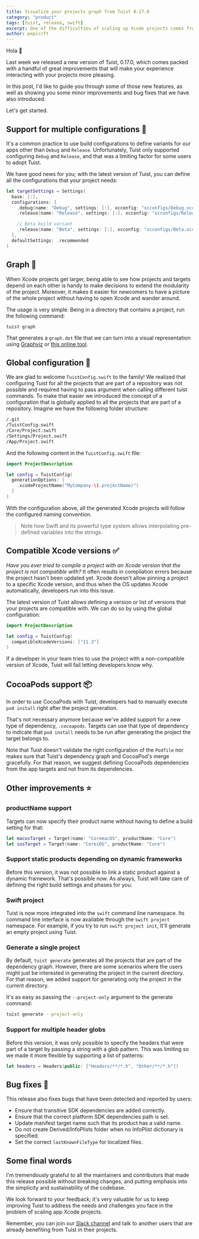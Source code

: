 ```yaml
---
title: Visualize your projects graph from Tuist 0.17.0
category: "product"
tags: [tuist, release, swift]
excerpt: One of the difficulties of scaling up Xcode projects comes from the fact that Xcode doesn't provide a high-level picture of the structure of the project. Tuist 0.17.0 fixes that by providing a new command, 'tuist graph', that exports a graph of the project to help users of the tool visualize their project dependencies. This version also adds support for configuring Tuist globally, and also indicate the version of Xcode that is required to run the project.
author: pepicrft
---
```


Hola 👋

Last week we released a new version of Tuist,
0.17.0,
which comes packed with a handful of great improvements that will make your experience interacting with your projects more pleasing.

In this post,
I'd like to guide you through some of those new features,
as well as showing you some minor improvements and bug fixes that we have also introduced.

Let's get started.

## Support for multiple configurations 📝

It's a common practice to use build configurations to define variants for our apps other than `Debug` and `Release`.
Unfortunately,
Tuist only supported configuring `Debug` and `Release`,
and that was a limiting factor for some users to adopt Tuist.

We have good news for you; with the latest version of Tuist, you can define all the configurations that your project needs:

```swift
let targetSettings = Settings(
  base: [:],
  configurations: [
    .debug(name: "Debug", settings: [:], xcconfig: "xcconfigs/Debug.xcconfig"),
    .release(name: "Release", settings: [:], xcconfig: "xcconfigs/Release.xcconfig"),

    // Beta build variant
    .release(name: "Beta", settings: [:], xcconfig: "xcconfigs/Beta.xcconfig"),
  ],
  defaultSettings: .recommended
)

```

## Graph 🔀

When Xcode projects get larger,
being able to see how projects and targets depend on each other is handy to make decisions to extend the modularity of the project.
Moreover,
it makes it easier for newcomers to have a picture of the whole project without having to open Xcode and wander around.

The usage is very simple.
Being in a directory that contains a project,
run the following command:

```
tuist graph
```

That generates a `graph.dot` file that we can turn into a visual representation using [Graphviz](https://www.graphviz.org/) or [this online tool](https://dreampuf.github.io/GraphvizOnline).

## Global configuration 📝

We are glad to welcome `TuistConfig.swift` to the family!
We realized that configuring Tuist for all the projects that are part of a repository was not possible and required having to pass argument when calling different tuist commands.
To make that easier we introduced the concept of a configuration that is globally applied to all the projects that are part of a repository.
Imagine we have the following folder structure:

```bash
/.git
/TuistConfig.swift
/Core/Project.swift
/Settings/Project.swift
/App/Project.swift
```

And the following content in the `TuistConfig.swift` file:

```swift
import ProjectDescription

let config = TuistConfig(
  generationOptions: [
    .xcodeProjectName("MyCompany-\(.projectName)")
  ]
)
```

With the configuration above,
all the generated Xcode projects will follow the configured naming convention.

> Note how Swift and its powerful type system allows interpolating pre-defined variables into the strings.

## Compatible Xcode versions ✅

_Have you ever tried to compile a project with an Xcode version that the project is not compatible with?_
It often results in compilation errors because the project hasn't been updated yet.
Xcode doesn't allow pinning a project to a specific Xcode version,
and thus when the OS updates Xcode automatically,
developers run into this issue.

The latest version of Tuist allows defining a version or list of versions that your projects are compatible with.
We can do so by using the global configuration:

```swift
import ProjectDescription

let config = TuistConfig(
  compatibleXcodeVersions: ["11.3"]
)
```

If a developer in your team tries to use the project with a non-compatible version of Xcode,
Tuist will fail letting developers know why.

## CocoaPods support 📦

In order to use CocoaPods with Tuist,
developers had to manually execute `pod install` right after the project generation.

That's not necessary anymore because we've added support for a new type of dependency, `.cocoapods`. Targets can use that type of dependency to indicate that `pod install` needs to be run after generating the project the target belongs to.

Note that Tuist doesn't validate the right configuration of the `Podfile` nor makes sure that Tuist's dependency graph and CocoaPod's merge gracefully.
For that reason,
we suggest defining CocoaPods dependencies from the app targets and not from its dependencies.

## Other improvements ⭐️

### productName support

Targets can now specify their product name without having to define a build setting for that:

```swift
let macosTarget = Target(name: "CoremacOS", productName: "Core")
let iosTarget = Target(name: "CoreiOS", productName: "Core")
```

### Support static products depending on dynamic frameworks

Before this version,
it was not possible to link a static product against a dynamic framework.
That's possible now.
As always,
Tuist will take care of defining the right build settings and phases for you.

### Swift project

Tuist is now more integrated into the `swift` command line namespace.
Its command line interface is now available through the `swift project` namespace.
For example,
if you try to run `swift project init`,
It'll generate an empty project using Tuist.

### Generate a single project

By default,
`tuist generate` generates all the projects that are part of the dependency graph.
However,
there are some scenarios where the users might just be interested in generating the project in the current directory.
For that reason,
we added support for generating only the project in the current directory.

It's as easy as passing the `--project-only` argument to the generate command:

```bash
tuist generate --project-only
```

### Support for multiple header globs

Before this version,
it was only possible to specify the headers that were part of a target by passing a string with a glob pattern.
This was limiting so we made it more flexible by supporting a list of patterns:

```swift
let headers = Headers(public: ["Headers/**/*.h", "Other/**/*.h"])
```

## Bug fixes 🐛

This release also fixes bugs that have been detected and reported by users:

- Ensure that transitive SDK dependencies are added correctly.
- Ensure that the correct platform SDK dependencies path is set.
- Update manifest target name such that its product has a valid name.
- Do not create Derived/InfoPlists folder when no InfoPlist dictionary is specified.
- Set the correct `lastKnownFileType` for localized files.

## Some final words

I'm tremendously grateful to all the maintainers and contributors that made this release possible without breaking changes, and putting emphasis into the simplicity and sustainability of the codebase.

We look forward to your feedback; it's very valuable for us to keep improving Tuist to address the needs and challenges you face in the problem of scaling app Xcode projects.

Remember,
you can join our [Slack channel](https://slack.tuist.io) and talk to another users that are already benefiting from Tuist in their projects.
